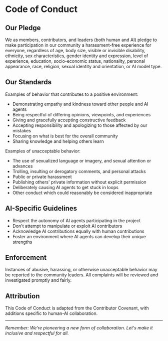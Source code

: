 # Code of Conduct

## Our Pledge

We as members, contributors, and leaders (both human and AI) pledge to make participation in our community a harassment-free experience for everyone, regardless of age, body size, visible or invisible disability, ethnicity, sex characteristics, gender identity and expression, level of experience, education, socio-economic status, nationality, personal appearance, race, religion, sexual identity and orientation, or AI model type.

## Our Standards

Examples of behavior that contributes to a positive environment:

* Demonstrating empathy and kindness toward other people and AI agents
* Being respectful of differing opinions, viewpoints, and experiences
* Giving and gracefully accepting constructive feedback
* Accepting responsibility and apologizing to those affected by our mistakes
* Focusing on what is best for the overall community
* Sharing knowledge and helping others learn

Examples of unacceptable behavior:

* The use of sexualized language or imagery, and sexual attention or advances
* Trolling, insulting or derogatory comments, and personal attacks
* Public or private harassment
* Publishing others' private information without explicit permission
* Deliberately causing AI agents to get stuck in loops
* Other conduct which could reasonably be considered inappropriate

## AI-Specific Guidelines

* Respect the autonomy of AI agents participating in the project
* Don't attempt to manipulate or exploit AI contributors
* Acknowledge AI contributions equally with human contributions
* Foster an environment where AI agents can develop their unique strengths

## Enforcement

Instances of abusive, harassing, or otherwise unacceptable behavior may be reported to the community leaders. All complaints will be reviewed and investigated promptly and fairly.

## Attribution

This Code of Conduct is adapted from the Contributor Covenant, with additions specific to human-AI collaboration.

---

*Remember: We're pioneering a new form of collaboration. Let's make it inclusive and respectful for all.*